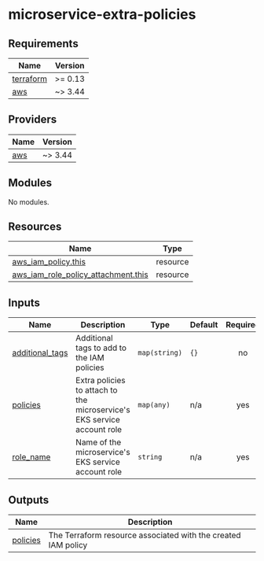 # microservice-extra-policies

<!-- BEGINNING OF PRE-COMMIT-TERRAFORM DOCS HOOK -->
## Requirements

| Name | Version |
|------|---------|
| <a name="requirement_terraform"></a> [terraform](#requirement\_terraform) | >= 0.13 |
| <a name="requirement_aws"></a> [aws](#requirement\_aws) | ~> 3.44 |

## Providers

| Name | Version |
|------|---------|
| <a name="provider_aws"></a> [aws](#provider\_aws) | ~> 3.44 |

## Modules

No modules.

## Resources

| Name | Type |
|------|------|
| [aws_iam_policy.this](https://registry.terraform.io/providers/hashicorp/aws/latest/docs/resources/iam_policy) | resource |
| [aws_iam_role_policy_attachment.this](https://registry.terraform.io/providers/hashicorp/aws/latest/docs/resources/iam_role_policy_attachment) | resource |

## Inputs

| Name | Description | Type | Default | Required |
|------|-------------|------|---------|:--------:|
| <a name="input_additional_tags"></a> [additional\_tags](#input\_additional\_tags) | Additional tags to add to the IAM policies | `map(string)` | `{}` | no |
| <a name="input_policies"></a> [policies](#input\_policies) | Extra policies to attach to the microservice's EKS service account role | `map(any)` | n/a | yes |
| <a name="input_role_name"></a> [role\_name](#input\_role\_name) | Name of the microservice's EKS service account role | `string` | n/a | yes |

## Outputs

| Name | Description |
|------|-------------|
| <a name="output_policies"></a> [policies](#output\_policies) | The Terraform resource associated with the created IAM policy |
<!-- END OF PRE-COMMIT-TERRAFORM DOCS HOOK -->
